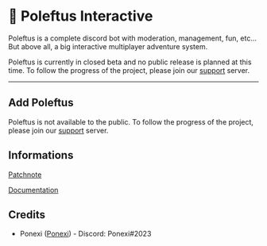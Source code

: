 # 🤖 Poleftus Interactive

Poleftus is a complete discord bot with moderation, management, fun, etc... But above all, a big interactive multiplayer adventure system.

Poleftus is currently in closed beta and no public release is planned at this time. To follow the progress of the project, please join our [support](https://discord.gg/CrQ7UTN8am) server.

---

## Add Poleftus

Poleftus is not available to the public. To follow the progress of the project, please join our [support](https://discord.gg/CrQ7UTN8am) server.

## Informations

[Patchnote](https://github.com/PoNexiOFF/Poleftus-Information/blob/main/patchnote.md)

[Documentation](https://github.com/PoNexiOFF/Poleftus-Information/blob/main/documentation.md)

## Credits

* Ponexi ([Ponexi](https://github.com/PoNexiOFF)) - Discord: Ponexi#2023

